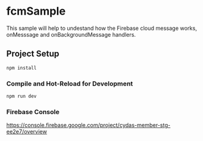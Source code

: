 # fcmSample

This sample will help to undestand how the Firebase cloud message works, onMesssage and onBackgroundMessage handlers.

## Project Setup

```sh
npm install
```

### Compile and Hot-Reload for Development

```sh
npm run dev
```

### Firebase Console 
https://console.firebase.google.com/project/cydas-member-stg-ee2e7/overview
